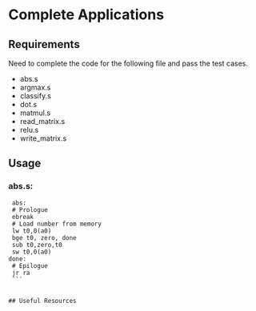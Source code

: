 # Complete Applications


## Requirements
Need to complete the code for the following file and pass the test cases.
- abs.s
- argmax.s
- classify.s
- dot.s
- matmul.s
- read_matrix.s
- relu.s
- write_matrix.s


## Usage
### abs.s:
   ```
    abs:
    # Prologue
    ebreak
    # Load number from memory
    lw t0,0(a0)
    bge t0, zero, done
    sub t0,zero,t0
    sw t0,0(a0)
done:
    # Epilogue
    jr ra
    ```


## Useful Resources


